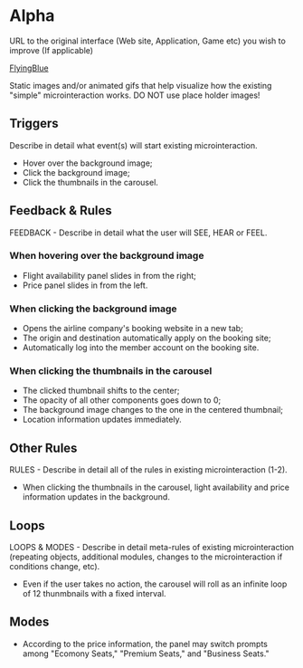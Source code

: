 # Alpha 

URL to the original interface (Web site, Application, Game etc) you wish to improve (If applicable)

[FlyingBlue](https://www.flyingblue.us/en/spend/flights/rewards)

Static images and/or animated gifs that help visualize how the existing "simple" microinteraction works. DO NOT use place holder images!

## Triggers 

Describe in detail what event(s) will start existing microinteraction.

- Hover over the background image;
- Click the background image;
- Click the thumbnails in the carousel.

## Feedback & Rules 

FEEDBACK - Describe in detail what the user will SEE, HEAR or FEEL.

### When hovering over the background image

- Flight availability panel slides in from the right;
- Price panel slides in from the left.

### When clicking the background image

- Opens the airline company's booking website in a new tab;
- The origin and destination automatically apply on the booking site;
- Automatically log into the member account on the booking site.

### When clicking the thumbnails in the carousel

- The clicked thumbnail shifts to the center;
- The opacity of all other components goes down to 0;
- The background image changes to the one in the centered thumbnail;
- Location information updates immediately.

## Other Rules

RULES - Describe in detail all of the rules in existing microinteraction (1-2).

- When clicking the thumbnails in the carousel, light availability and price information updates in the background.

## Loops

LOOPS & MODES - Describe in detail meta-rules of existing microinteraction (repeating objects, additional modules, changes to the microinteraction if conditions change, etc).

- Even if the user takes no action, the carousel will roll as an infinite loop of 12 thunmbnails with a fixed interval.

## Modes 

- According to the price information, the panel may switch prompts among "Ecomony Seats," "Premium Seats," and "Business Seats."
